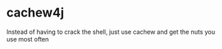 # cachew4j
Instead of having to crack the shell, just use cachew and get the nuts you use most often
